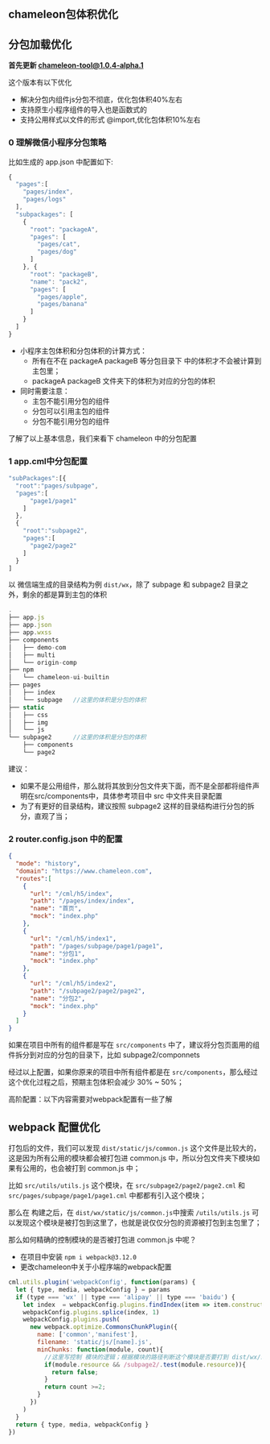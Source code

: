## chameleon包体积优化

## 分包加载优化

**首先更新 chameleon-tool@1.0.4-alpha.1**

这个版本有以下优化
- 解决分包内组件js分包不彻底，优化包体积40%左右
- 支持原生小程序组件的导入也是函数式的
- 支持公用样式以文件的形式 @import,优化包体积10%左右

### 0 理解微信小程序分包策略

比如生成的 app.json 中配置如下:

```javascript
{
  "pages":[
    "pages/index",
    "pages/logs"
  ],
  "subpackages": [
    {
      "root": "packageA",
      "pages": [
        "pages/cat",
        "pages/dog"
      ]
    }, {
      "root": "packageB",
      "name": "pack2",
      "pages": [
        "pages/apple",
        "pages/banana"
      ]
    }
  ]
}

```
* 小程序主包体积和分包体积的计算方式：
  - 所有在不在 packageA packageB 等分包目录下 中的体积才不会被计算到主包里；
  - packageA packageB 文件夹下的体积为对应的分包的体积
* 同时需要注意：
  - 主包不能引用分包的组件 
  - 分包可以引用主包的组件 
  - 分包不能引用分包的组件

了解了以上基本信息，我们来看下 chameleon 中的分包配置

### 1 app.cml中分包配置 

```javascript
"subPackages":[{
  "root":"pages/subpage", 
  "pages":[
      "page1/page1"
    ]
  },
  {
    "root":"subpage2",  
    "pages":[
      "page2/page2"
    ]
  }
]
```

以 微信端生成的目录结构为例 `dist/wx`，除了 subpage 和 subpage2 目录之外，剩余的都是算到主包的体积 

```javascript
.
├── app.js
├── app.json
├── app.wxss
├── components
│   ├── demo-com
│   ├── multi
│   └── origin-comp
├── npm
│   └── chameleon-ui-builtin
├── pages
│   ├── index
│   └── subpage   //这里的体积是分包的体积
├── static
│   ├── css
│   ├── img
│   └── js
└── subpage2      //这里的体积是分包的体积
    ├── components
    └── page2
```
建议：
* 如果不是公用组件，那么就将其放到分包文件夹下面，而不是全部都将组件声明在src/components中，具体参考项目中 src 中文件夹目录配置
* 为了有更好的目录结构，建议按照 subpage2 这样的目录结构进行分包的拆分，直观了当；

### 2 router.config.json 中的配置

```json
{
  "mode": "history",
  "domain": "https://www.chameleon.com",
  "routes":[
    {
      "url": "/cml/h5/index",
      "path": "/pages/index/index",
      "name": "首页",
      "mock": "index.php"
    },
    {
      "url": "/cml/h5/index1",
      "path": "/pages/subpage/page1/page1",
      "name": "分包1",
      "mock": "index.php"
    },
    {
      "url": "/cml/h5/index2",
      "path": "/subpage2/page2/page2",
      "name": "分包2",
      "mock": "index.php"
    }
  ]
}
```

如果在项目中所有的组件都是写在 `src/components` 中了，建议将分包页面用的组件拆分到对应的分包的目录下，比如 subpage2/componnets

经过以上配置，如果你原来的项目中所有组件都是在 `src/components`，那么经过这个优化过程之后，预期主包体积会减少 30% ~ 50%；


高阶配置：以下内容需要对webpack配置有一些了解

## webpack 配置优化

打包后的文件，我们可以发现 `dist/static/js/common.js` 这个文件是比较大的，这是因为所有公用的模块都会被打包进 common.js 中，所以分包文件夹下模块如果有公用的，也会被打到 common.js 中；

比如 `src/utils/utils.js` 这个模块，在 `src/subpage2/page2/page2.cml` 和 `src/pages/subpage/page1/page1.cml` 中都都有引入这个模块；

那么在 构建之后，在 `dist/wx/static/js/common.js`中搜索 `/utils/utils.js` 可以发现这个模块是被打包到这里了，也就是说仅仅分包的资源被打包到主包里了；


那么如何精确的控制模块的是否被打包进 common.js 中呢？

* 在项目中安装 `npm i webpack@3.12.0`
* 更改chameleon中关于小程序端的webpack配置

```javascript
cml.utils.plugin('webpackConfig', function(params) {
  let { type, media, webpackConfig } = params
  if (type === 'wx' || type === 'alipay' || type === 'baidu') {
    let index  = webpackConfig.plugins.findIndex(item => item.constructor.name === 'CommonsChunkPlugin')
    webpackConfig.plugins.splice(index, 1)
    webpackConfig.plugins.push(
      new webpack.optimize.CommonsChunkPlugin({
        name: ['common','manifest'],
        filename: 'static/js/[name].js',
        minChunks: function(module, count){
          //这里写控制 模块的逻辑；根据模块的路径判断这个模块是否要打到 dist/wx/static/js/common.js
          if(module.resource && /subpage2/.test(module.resource)){
            return false;
          }
          return count >=2;
        }
      })
    )
  }
  return { type, media, webpackConfig }
})
```


